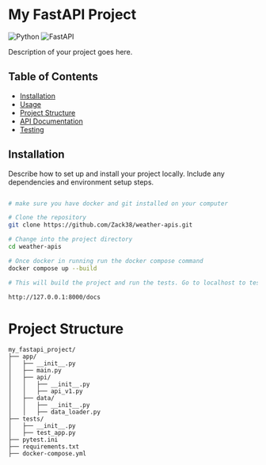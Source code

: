 # My FastAPI Project

![Python](https://img.shields.io/badge/Python-3.9%2B-blue)
![FastAPI](https://img.shields.io/badge/FastAPI-0.68%2B-green)

Description of your project goes here.

## Table of Contents
- [Installation](#installation)
- [Usage](#usage)
- [Project Structure](#project-structure)
- [API Documentation](#api-documentation)
- [Testing](#testing)

## Installation
Describe how to set up and install your project locally. Include any dependencies and environment setup steps.

```bash

# make sure you have docker and git installed on your computer

# Clone the repository
git clone https://github.com/Zack38/weather-apis.git

# Change into the project directory
cd weather-apis

# Once docker in running run the docker compose command
docker compose up --build

# This will build the project and run the tests. Go to localhost to test apis in browser

http://127.0.0.1:8000/docs 
```

# Project Structure
```
my_fastapi_project/
├── app/
│   ├── __init__.py
│   ├── main.py
│   ├── api/
│   │   ├── __init__.py
│   │   ├── api_v1.py
│   ├── data/
│   │   ├── __init__.py
│   │   ├── data_loader.py
├── tests/
│   ├── __init__.py
│   ├── test_app.py
├── pytest.ini
├── requirements.txt
├── docker-compose.yml
```

